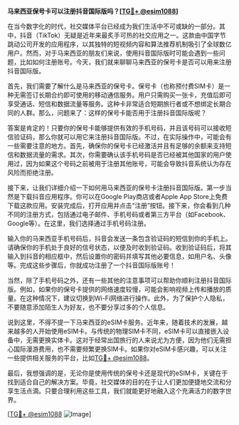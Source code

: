 **马来西亚保号卡可以注册抖音国际版吗？[[TG💪+ @esim1088](https://t.me/s/esim1088)]**

在当今数字化的时代，社交媒体平台已经成为我们生活中不可或缺的一部分。其中，抖音（TikTok）无疑是近年来最炙手可热的社交应用之一。这款由中国字节跳动公司开发的应用程序，以其独特的短视频内容和算法推荐机制吸引了全球数亿用户。然而，对于马来西亚的朋友们来说，使用抖音国际版时可能会遇到一些问题，比如如何注册账号。今天，我们就来聊聊马来西亚的保号卡是否可以用来注册抖音国际版。

首先，我们需要了解什么是马来西亚的保号卡。保号卡（也称预付费SIM卡）是一种无需签订长期合约即可使用的移动通信服务。用户只需购买一张卡，充值后即可享受通话、短信和数据流量等服务。这种卡非常适合短期旅行者或不想绑定长期合同的人群。那么，问题来了：这样的保号卡能否用于注册抖音国际版呢？

答案是肯定的！只要你的保号卡能够提供有效的手机号码，并且该号码可以接收短信验证码，那么你就可以用它来注册抖音国际版。不过，在实际操作中，可能会有一些需要注意的地方。首先，确保你的保号卡已经激活并且有足够的余额来支持短信和数据流量的需求。其次，你需要确认该手机号码是否已经被其他国家的用户使用过，因为如果这个号码之前被用于注册其他账号，可能会导致抖音系统认为存在风险而拒绝注册。

接下来，让我们详细介绍一下如何用马来西亚的保号卡注册抖音国际版。第一步当然是下载抖音应用程序。你可以在Google Play商店或者Apple App Store上免费下载这款应用。安装完成后，打开应用并点击“注册”按钮。接下来，你会看到几种不同的注册方式，包括通过电子邮件、手机号码或者第三方平台（如Facebook、Google等）。在这里，我们选择通过手机号码注册。

输入你的马来西亚手机号码后，抖音会发送一条包含验证码的短信到你的手机上。请确保你的手机处于良好的信号状态，以便及时收到验证码。收到验证码后，将其输入到抖音的相应框中，然后设置你的密码并填写其他必要信息，如用户名、头像等。完成这些步骤后，你就成功注册了一个抖音国际版账号！

当然，除了手机号码之外，还有一些其他的注意事项可以帮助你顺利注册抖音国际版。例如，如果你的保号卡提供的网络速度较慢，可能会影响视频上传和播放的质量。在这种情况下，建议切换到Wi-Fi网络进行操作。此外，为了保护个人隐私，不要随意添加陌生人为好友，也不要分享过多的个人信息。

说到这里，不得不提一下马来西亚的eSIM卡服务。近年来，随着技术的发展，越来越多的人开始使用eSIM卡。与传统的物理SIM卡不同，eSIM卡可以直接嵌入设备中，无需更换实体卡。这对于经常出国旅行的人来说尤为方便，因为他们无需担心国际漫游费用，也不需要频繁更换SIM卡。如果你对eSIM卡感兴趣，可以关注一些提供相关服务的平台，比如[TG💪+ @esim1088](https://t.me/s/esim1088)。

最后，我想强调的是，无论你是使用传统的保号卡还是现代的eSIM卡，关键在于找到适合自己的解决方案。毕竟，社交媒体的目的在于让人们更加便捷地交流和分享生活点滴。只要合理利用这些工具，我们就能更好地融入这个充满活力的数字世界。

[[TG💪+ @esim1088](https://t.me/s/esim1088) ![Image](https://i.postimg.cc/4NQfJmqS/Snipaste-2025-05-13-00-14-12.png)]